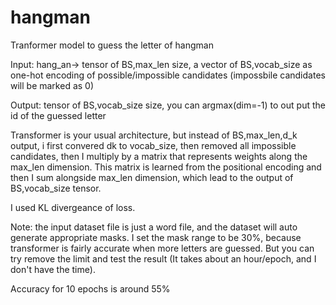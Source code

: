 # hangman

Tranformer model to guess the letter of hangman

Input: hang_an-> tensor of BS,max_len size, a vector of BS,vocab_size as one-hot encoding of possible/impossible candidates (impossbile candidates will be marked as 0)

Output: tensor of BS,vocab_size size, you can argmax(dim=-1) to out put the id of the guessed letter

Transformer is your usual architecture, but instead of BS,max_len,d_k output, i first convered dk to vocab_size, then removed all impossible candidates, then I multiply by a matrix that represents weights along the max_len dimension. This matrix is learned from the positional encoding and then I sum alongside max_len dimension, which lead to the output of BS,vocab_size tensor.

I used KL divergeance of loss.

Note: the input dataset file is just a word file, and the dataset will auto generate appropriate masks. I set the mask range to be 30%, because transformer is fairly accurate when more letters are guessed. But you can try remove the limit and test the result (It takes about an hour/epoch, and I don't have the time).

Accuracy for 10 epochs is around 55%

